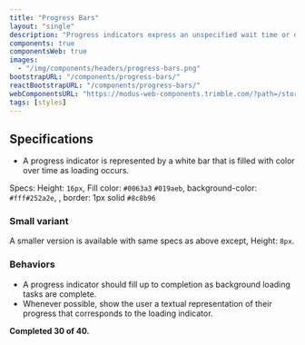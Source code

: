 ```yaml
---
title: "Progress Bars"
layout: "single"
description: "Progress indicators express an unspecified wait time or display the length of a process."
components: true
componentsWeb: true
images:
  - "/img/components/headers/progress-bars.png"
bootstrapURL: "/components/progress-bars/"
reactBootstrapURL: "/components/progress-bars/"
webComponentsURL: "https://modus-web-components.trimble.com/?path=/story/components-progress-bar--default"
tags: [styles]
---
```


## Specifications

- A progress indicator is represented by a <span class="theme-l">white</span> bar that is filled with color over time as loading occurs.

<div class="guide-example-block mb-2">
  <div class="guide-sample">
    <div class="progress">
      <div
        id="progressExample"
        class="progress-bar"
        role="progressbar"
        aria-label="example progress bar"
        style="width: 33%;"
        aria-valuenow="33"
        aria-valuemin="0"
        aria-valuemax="100"
      ></div>
    </div>
  </div>
</div>

Specs: Height: `16px`, Fill color: <span class="theme-l">`#0063a3`</span> <span class="theme-d">`#019aeb`</span>, background-color: <span class="theme-l">`#fff`</span><span class="theme-d">`#252a2e`</span>,
, border: 1px solid `#8c8b96`

### Small variant

<div class="guide-example-block mb-2">
  <div class="guide-sample">
    <div class="progress progress-sm">
      <div
        id="progressExample"
        class="progress-bar"
        role="progressbar"
        aria-label="example progress bar"
        style="width: 55%;"
        aria-valuenow="55"
        aria-valuemin="0"
        aria-valuemax="100"
      ></div>
    </div>
  </div>
</div>

A smaller version is available with same specs as above except, Height: `8px`.

### Behaviors

- A progress indicator should fill up to completion as background loading tasks are complete.
- Whenever possible, show the user a textual representation of their progress that corresponds to the loading indicator.

<div class="guide-example-block">
  <div class="guide-sample text-center text-primary">
    <div class="progress">
      <div
        class="progress-bar"
        role="progressbar"
        aria-label="example progress bar"
        style="width: 75%;"
        aria-valuenow="75"
        aria-valuemin="0"
        aria-valuemax="100"
      ></div>
    </div>
    <div class="text-left text-dark">
      <strong>Completed 30 of 40.</strong>
    </div>
  </div>
</div>
